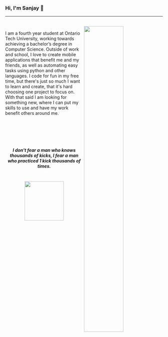 
<h3> Hi, I'm Sanjay 👋 </h3>

---

<div width="50%">
 
  <br>
  
<img align="right" width="50%" src="https://yt3.ggpht.com/eAE3b86BTcLBZLcKqCztzplKx7MutPNzqCPSzTvkzV7Us28eLl2Hm_b-jzFXRAu9kDJmD3m5DQ=s600-c-k-c0x00ffffff-no-rj-rp-mo">
  
<p>I am a fourth year student at Ontario Tech University, working towards achieving a bachelor’s degree in Computer Science. Outside of work and school, I love to create mobile applications that benefit me and my friends, as well as automating easy tasks using python and other languages. I code for fun in my free time, but there's just so much I want to learn and create, that it's hard choosing one project to focus on. With that said I am looking for something new, where I can put my skills to use and have my work benefit others around me.</p> 
</div>

<br>

#

<p> 

</p>

<br>

<p align="center"> 
 <i> <b>I don't fear a man who knows thousands of kicks, I fear a man who practiced 1 kick thousands of times.</b> </i>
</p>

#

  <p> <center> <b> <a href="https://www.linkedin.com/in/sanjay-deoram-012807159/"> <img src="https://www.tmf-group.com/-/media/images/logos/case-study-logos/linkedin.png" style="max-width:100%;" width="125px"> </a> </b> </cemter>

  </p>


<!--
**wzslr321/wzslr321** is a ✨ _special_ ✨ repository because its `README.md` (this file) appears on your GitHub profile.

Here are some ideas to get you started:


- 🌱 I’m currently learning ...
- 👯 I’m looking to collaborate on ...
- 🤔 I’m looking for help with ...
- 💬 Ask me about ...
- 📫 How to reach me: ...
- 😄 Pronouns: ...

-->
